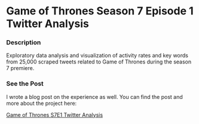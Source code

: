 # Game of Thrones Season 7 Episode 1 Twitter Analysis

### Description
Exploratory data analysis and visualization of activity rates and key words from 25,000 scraped tweets related to Game of Thrones during the season 7 premiere.

### See the Post
I wrote a blog post on the experience as well. You can find the post and more about the project here:

[Game of Thrones S7E1 Twitter Analysis](http://conordewey.com/game-thrones-s7e1-twitter-analysis/)
